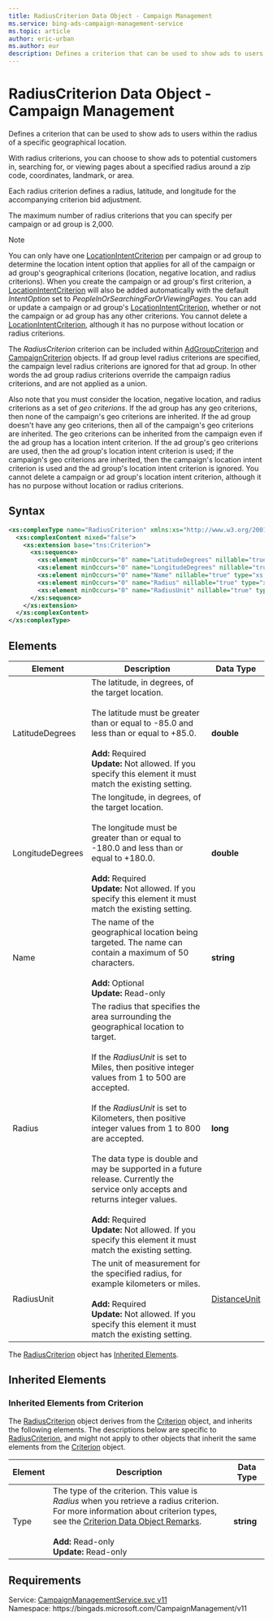 ```yaml
---
title: RadiusCriterion Data Object - Campaign Management
ms.service: bing-ads-campaign-management-service
ms.topic: article
author: eric-urban
ms.author: eur
description: Defines a criterion that can be used to show ads to users within the radius of a specific geographical location.
---
```

# RadiusCriterion Data Object - Campaign Management
Defines a criterion that can be used to show ads to users within the radius of a specific geographical location.

With radius criterions, you can choose to show ads to potential customers in, searching for, or viewing pages about a specified radius around a zip code, coordinates, landmark, or area.

Each radius criterion defines a radius, latitude, and longitude for the accompanying criterion bid adjustment. 

The maximum number of radius criterions that you can specify per campaign or ad group is 2,000.

> [!NOTE]
> You can only have one [LocationIntentCriterion](locationintentcriterion.md) per campaign or ad group to determine the location intent option that applies for all of the campaign or ad group's geographical criterions (location, negative location, and radius criterions). When you create the campaign or ad group's first criterion, a [LocationIntentCriterion](locationintentcriterion.md) will also be added automatically with the default *IntentOption* set to *PeopleInOrSearchingForOrViewingPages*. You can add or update a campaign or ad group's [LocationIntentCriterion](locationintentcriterion.md), whether or not the campaign or ad group has any other criterions. You cannot delete a [LocationIntentCriterion](locationintentcriterion.md), although it has no purpose without location or radius criterions. 

The *RadiusCriterion* criterion can be included within [AdGroupCriterion](adgroupcriterion.md) and [CampaignCriterion](campaigncriterion.md) objects. If ad group level radius criterions are specified, the campaign level radius criterions are ignored for that ad group. In other words the ad group radius criterions override the campaign radius criterions, and are not applied as a union.  

Also note that you must consider the location, negative location, and radius criterions as a set of *geo criterions*. If the ad group has any geo criterions, then none of the campaign's geo criterions are inherited. If the ad group doesn't have any geo criterions, then all of the campaign's geo criterions are inherited. The geo criterions can be inherited from the campaign even if the ad group has a location intent criterion. If the ad group's geo criterions are used, then the ad group's location intent criterion is used; if the campaign's geo criterions are inherited, then the campaign's location intent criterion is used and the ad group's location intent criterion is ignored. You cannot delete a campaign or ad group's location intent criterion, although it has no purpose without location or radius criterions. 

## Syntax
```xml
<xs:complexType name="RadiusCriterion" xmlns:xs="http://www.w3.org/2001/XMLSchema">
  <xs:complexContent mixed="false">
    <xs:extension base="tns:Criterion">
      <xs:sequence>
        <xs:element minOccurs="0" name="LatitudeDegrees" nillable="true" type="xs:double" />
        <xs:element minOccurs="0" name="LongitudeDegrees" nillable="true" type="xs:double" />
        <xs:element minOccurs="0" name="Name" nillable="true" type="xs:string" />
        <xs:element minOccurs="0" name="Radius" nillable="true" type="xs:long" />
        <xs:element minOccurs="0" name="RadiusUnit" nillable="true" type="tns:DistanceUnit" />
      </xs:sequence>
    </xs:extension>
  </xs:complexContent>
</xs:complexType>
```

## <a name="elements"></a>Elements

|Element|Description|Data Type|
|-----------|---------------|-------------|
|<a name="latitudedegrees"></a>LatitudeDegrees|The latitude, in degrees, of the target location.<br /><br />The latitude must be greater than or equal to -85.0 and less than or equal to +85.0.<br/><br/>**Add:** Required<br/>**Update:** Not allowed. If you specify this element it must match the existing setting.|**double**|
|<a name="longitudedegrees"></a>LongitudeDegrees|The longitude, in degrees, of the target location.<br /><br />The longitude must be greater than or equal to -180.0 and less than or equal to +180.0.<br/><br/>**Add:** Required<br/>**Update:** Not allowed. If you specify this element it must match the existing setting.|**double**|
|<a name="name"></a>Name|The name of the geographical location being targeted. The name can contain a maximum of 50 characters.<br/><br/>**Add:** Optional<br/>**Update:** Read-only|**string**|
|<a name="radius"></a>Radius|The radius that specifies the area surrounding the geographical location to target.<br /><br />If the *RadiusUnit* is set to Miles, then positive integer values from 1 to 500 are accepted.<br /><br />If the *RadiusUnit* is set to Kilometers, then positive integer values from 1 to 800 are accepted.<br /><br /> The data type is double and may be supported in a future release. Currently the service only accepts and returns integer values.<br/><br/>**Add:** Required<br/>**Update:** Not allowed. If you specify this element it must match the existing setting.|**long**|
|<a name="radiusunit"></a>RadiusUnit|The unit of measurement for the specified radius, for example kilometers or miles.<br/><br/>**Add:** Required<br/>**Update:** Not allowed. If you specify this element it must match the existing setting.|[DistanceUnit](distanceunit.md)|

The [RadiusCriterion](radiuscriterion.md) object has [Inherited Elements](#inheritedelements).

## <a name="inheritedelements"></a>Inherited Elements

### <a name="inheritedelementscriterion"></a>Inherited Elements from Criterion
The [RadiusCriterion](radiuscriterion.md) object derives from the [Criterion](criterion.md) object, and inherits the following elements. The descriptions below are specific to [RadiusCriterion](radiuscriterion.md), and might not apply to other objects that inherit the same elements from the [Criterion](criterion.md) object.  

|Element|Description|Data Type|
|-----------|---------------|-------------|
|<a name="type"></a>Type|The type of the criterion. This value is *Radius* when you retrieve a radius criterion. For more information about criterion types, see the [Criterion Data Object Remarks](criterion.md#remarks).<br/><br/>**Add:** Read-only<br/>**Update:** Read-only|**string**|

## Requirements
Service: [CampaignManagementService.svc v11](https://campaign.api.bingads.microsoft.com/Api/Advertiser/CampaignManagement/v11/CampaignManagementService.svc)  
Namespace: https\://bingads.microsoft.com/CampaignManagement/v11  

